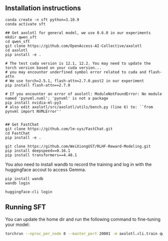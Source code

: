 ## Installation instructions

```shell
conda create -n sft python=3.10.9
conda activate sft

## Get axolotl for general model, we use 0.6.0 in our experiments
mkdir qwen_sft
cd qwen_sft
git clone https://github.com/OpenAccess-AI-Collective/axolotl
cd axolotl
pip install -e .

# The test cuda version is 12.1, 12.2. You may need to update the torch version based on your cuda version...
# you may encounter underfined symbol error related to cuda and flash-attn
# We use torch=2.5.1, flash-attn=2.7.0.post2 in our experiment 
pip install flash-attn==2.7.0

# If you encounter an error of axolotl: ModuleNotFoundError: No module named 'pynvml.nvml'; 'pynvml' is not a package
pip install nvidia-ml-py3
# also edit axolotl/src/axolotl/utils/bench.py (line 6) to: ``from pynvml import NVMLError''


## Get FastChat
git clone https://github.com/lm-sys/FastChat.git
cd FastChat
pip install -e .

git clone https://github.com/WeiXiongUST/RLHF-Reward-Modeling.git
pip install deepspeed==0.16.1
pip install transformers==4.48.1
```

You also need to install wandb to record the training and log in with the huggingface accout to access Gemma.

```shell
pip install wandb
wandb login

huggingface-cli login
```

## Running SFT
You can update the home dir and run the following command to fine-tuning your model:

```sh
torchrun --nproc_per_node 8 --master_port 20001 -m axolotl.cli.train qwen.yaml --deepspeed YOUR_HOME_DIR/qwen_sft/axolotl/deepspeed_configs/zero3_bf16.json
```

